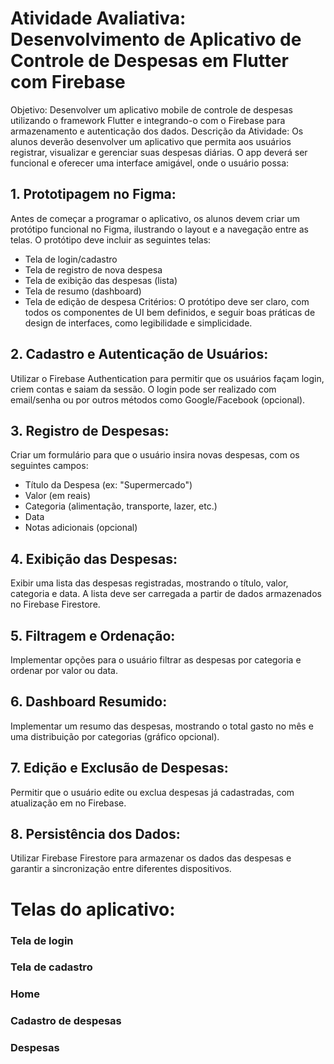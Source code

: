 # Atividade Avaliativa: Desenvolvimento de Aplicativo de Controle de Despesas em Flutter com Firebase

Objetivo: Desenvolver um aplicativo mobile de controle de despesas utilizando o framework Flutter e integrando-o com o Firebase para armazenamento e autenticação dos dados.
Descrição da Atividade:
Os alunos deverão desenvolver um aplicativo que permita aos usuários registrar, visualizar e gerenciar suas despesas diárias. O app deverá ser funcional e oferecer uma interface amigável, onde o usuário possa:

## 1.	Prototipagem no Figma:
Antes de começar a programar o aplicativo, os alunos devem criar um protótipo funcional no Figma, ilustrando o layout e a navegação entre as telas.
O protótipo deve incluir as seguintes telas:
- Tela de login/cadastro
- Tela de registro de nova despesa
- Tela de exibição das despesas (lista)
- Tela de resumo (dashboard)
- Tela de edição de despesa
Critérios: O protótipo deve ser claro, com todos os componentes de UI bem definidos, e seguir boas práticas de design de interfaces, como legibilidade e simplicidade.

## 2.	Cadastro e Autenticação de Usuários:
Utilizar o Firebase Authentication para permitir que os usuários façam login, criem contas e saiam da sessão.
O login pode ser realizado com email/senha ou por outros métodos como Google/Facebook (opcional).

## 3.	Registro de Despesas:
Criar um formulário para que o usuário insira novas despesas, com os seguintes campos:
- Título da Despesa (ex: "Supermercado")
- Valor (em reais)
- Categoria (alimentação, transporte, lazer, etc.)
- Data
- Notas adicionais (opcional)
    
## 4.	Exibição das Despesas:
Exibir uma lista das despesas registradas, mostrando o título, valor, categoria e data.
A lista deve ser carregada a partir de dados armazenados no Firebase Firestore.

## 5.	Filtragem e Ordenação:
Implementar opções para o usuário filtrar as despesas por categoria e ordenar por valor ou data.

## 6.	Dashboard Resumido:
Implementar um resumo das despesas, mostrando o total gasto no mês e uma distribuição por categorias (gráfico opcional).

## 7.	Edição e Exclusão de Despesas:
Permitir que o usuário edite ou exclua despesas já cadastradas, com atualização em no Firebase.
 	
## 8.	Persistência dos Dados:
Utilizar Firebase Firestore para armazenar os dados das despesas e garantir a sincronização entre diferentes dispositivos.

# Telas do aplicativo:
### Tela de login

### Tela de cadastro

### Home

### Cadastro de despesas

### Despesas







